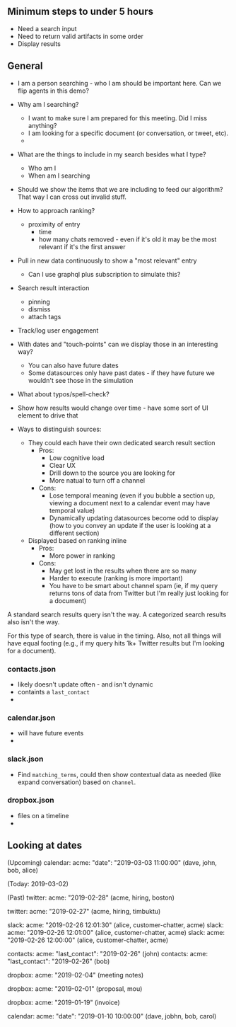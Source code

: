 ## Minimum steps to under 5 hours
* Need a search input
* Need to return valid artifacts in some order
* Display results

## General
* I am a person searching - who I am should be important here. Can we flip agents in this demo?

* Why am I searching?
  * I want to make sure I am prepared for this meeting. Did I miss anything?
  * I am looking for a specific document (or conversation, or tweet, etc).
  * 

* What are the things to include in my search besides what I type?
  * Who am I
  * When am I searching


* Should we show the items that we are including to feed our algorithm? That way I can cross out invalid stuff.

* How to approach ranking?
  * proximity of entry
    * time
    * how many chats removed - even if it's old it may be the most relevant if it's the first answer

* Pull in new data continuously to show a "most relevant" entry
  * Can I use graphql plus subscription to simulate this?

* Search result interaction
  * pinning
  * dismiss
  * attach tags

* Track/log user engagement

* With dates and "touch-points" can we display those in an interesting way?
  * You can also have future dates
  * Some datasources only have past dates - if they have future we wouldn't see those in the simulation

* What about typos/spell-check?

* Show how results would change over time - have some sort of UI element to drive that

* Ways to distinguish sources:
  * They could each have their own dedicated search result section
    * Pros:
      * Low cognitive load
      * Clear UX
      * Drill down to the source you are looking for
      * More natual to turn off a channel
    * Cons:
      * Lose temporal meaning (even if you bubble a section up, viewing a document next to a calendar event may have temporal value)
      * Dynamically updating datasources become odd to display (how to you convey an update if the user is looking at a different section)
  * Displayed based on ranking inline
    * Pros:
      * More power in ranking
    * Cons:
      * May get lost in the results when there are so many
      * Harder to execute (ranking is more important)
      * You have to be smart about channel spam (ie, if my query returns tons of data from Twitter but I'm really just looking for a document)

A standard search results query isn't the way. A categorized search results also isn't the way.

For this type of search, there is value in the timing. Also, not all things will have equal footing (e.g., if my query hits 1k+ Twitter results but I'm looking for a document).


### contacts.json
* likely doesn't update often - and isn't dynamic
* containts a `last_contact`
* 

### calendar.json
* will have future events
* 

### slack.json
* Find `matching_terms`, could then show contextual data as needed (like expand conversation) based on `channel`.

### dropbox.json
* files on a timeline
* 



## Looking at dates
(Upcoming)
calendar: acme: "date": "2019-03-03 11:00:00" (dave, john, bob, alice)

(Today: 2019-03-02)

(Past)
twitter: acme: "2019-02-28" (acme, hiring, boston)

twitter: acme: "2019-02-27" (acme, hiring, timbuktu)

slack: acme: "2019-02-26 12:01:30" (alice, customer-chatter, acme)
slack: acme: "2019-02-26 12:01:00" (alice, customer-chatter, acme)
slack: acme: "2019-02-26 12:00:00" (alice, customer-chatter, acme)

contacts: acme: "last_contact": "2019-02-26" (john)
contacts: acme: "last_contact": "2019-02-26" (bob)

dropbox: acme: "2019-02-04" (meeting notes)

dropbox: acme: "2019-02-01" (proposal, mou)

dropbox: acme: "2019-01-19" (invoice)

calendar: acme: "date": "2019-01-10 10:00:00" (dave, jobhn, bob, carol)

